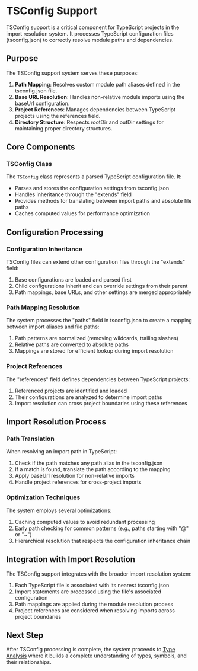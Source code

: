 # TSConfig Support

TSConfig support is a critical component for TypeScript projects in the import resolution system. It processes TypeScript configuration files (tsconfig.json) to correctly resolve module paths and dependencies.

## Purpose

The TSConfig support system serves these purposes:

1. **Path Mapping**: Resolves custom module path aliases defined in the tsconfig.json file.
1. **Base URL Resolution**: Handles non-relative module imports using the baseUrl configuration.
1. **Project References**: Manages dependencies between TypeScript projects using the references field.
1. **Directory Structure**: Respects rootDir and outDir settings for maintaining proper directory structures.

## Core Components

### TSConfig Class

The `TSConfig` class represents a parsed TypeScript configuration file. It:

- Parses and stores the configuration settings from tsconfig.json
- Handles inheritance through the "extends" field
- Provides methods for translating between import paths and absolute file paths
- Caches computed values for performance optimization

## Configuration Processing

### Configuration Inheritance

TSConfig files can extend other configuration files through the "extends" field:

1. Base configurations are loaded and parsed first
1. Child configurations inherit and can override settings from their parent
1. Path mappings, base URLs, and other settings are merged appropriately

### Path Mapping Resolution

The system processes the "paths" field in tsconfig.json to create a mapping between import aliases and file paths:

1. Path patterns are normalized (removing wildcards, trailing slashes)
1. Relative paths are converted to absolute paths
1. Mappings are stored for efficient lookup during import resolution

### Project References

The "references" field defines dependencies between TypeScript projects:

1. Referenced projects are identified and loaded
1. Their configurations are analyzed to determine import paths
1. Import resolution can cross project boundaries using these references

## Import Resolution Process

### Path Translation

When resolving an import path in TypeScript:

1. Check if the path matches any path alias in the tsconfig.json
1. If a match is found, translate the path according to the mapping
1. Apply baseUrl resolution for non-relative imports
1. Handle project references for cross-project imports

### Optimization Techniques

The system employs several optimizations:

1. Caching computed values to avoid redundant processing
1. Early path checking for common patterns (e.g., paths starting with "@" or "~")
1. Hierarchical resolution that respects the configuration inheritance chain

## Integration with Import Resolution

The TSConfig support integrates with the broader import resolution system:

1. Each TypeScript file is associated with its nearest tsconfig.json
1. Import statements are processed using the file's associated configuration
1. Path mappings are applied during the module resolution process
1. Project references are considered when resolving imports across project boundaries

## Next Step

After TSConfig processing is complete, the system proceeds to [Type Analysis](../4.%20type-analysis/A.%20Type%20Analysis.md) where it builds a complete understanding of types, symbols, and their relationships.
